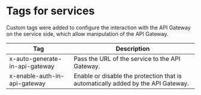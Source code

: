 # Tags for services

Custom tags were added to configure the interaction with the API Gateway 
on the service side, which allow manipulation of the API Gateway.

| Tag                            | Description                                                  |
| ------------------------------ | ------------------------------------------------------------ |
| x-auto-generate-in-api-gateway | Pass the URL of the service to the API Gateway.              |
| x-enable-auth-in-api-gateway   | Enable or disable the protection that is automatically added by the API Gateway. |


